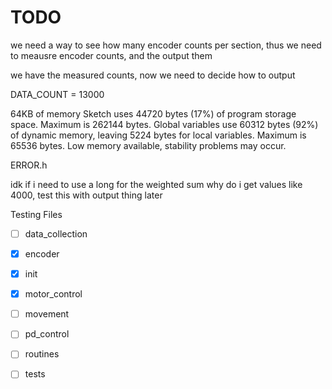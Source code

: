 

# TODO

we need a way to see how many encoder counts per section,
thus we need to meausre encoder counts, and the output them

we have the measured counts, now we need to decide how to output

DATA\_COUNT = 13000

64KB of memory
Sketch uses 44720 bytes (17%) of program storage space. Maximum is 262144 bytes.
Global variables use 60312 bytes (92%) of dynamic memory, leaving 5224 bytes for local variables. Maximum is 65536 bytes.
Low memory available, stability problems may occur.

ERROR.h

idk if i need to use a long for the weighted sum
why do i get values like 4000, test this with output thing later

Testing Files
- [ ] data\_collection
- [x] encoder
- [x] init
- [x] motor\_control
- [ ] movement
- [ ] pd\_control
- [ ] routines
- [ ] tests

